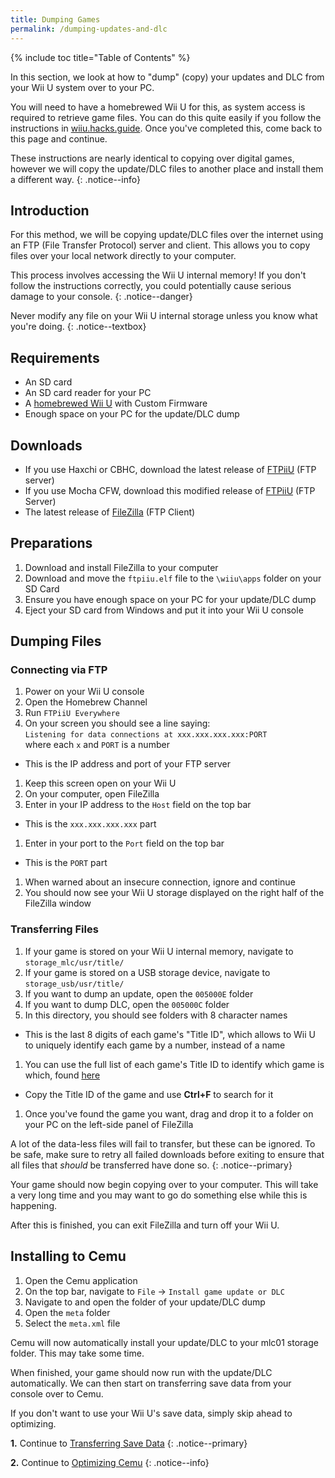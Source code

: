 ```yaml
---
title: Dumping Games
permalink: /dumping-updates-and-dlc
---
```


{% include toc title="Table of Contents" %}

In this section, we look at how to "dump" (copy) your updates and DLC from your Wii U system over to your PC.

You will need to have a homebrewed Wii U for this, as system access is required to retrieve game files. You can do this quite easily if you follow the instructions in [wiiu.hacks.guide](https://wiiu.hacks.guide/). Once you've completed this, come back to this page and continue.

These instructions are nearly identical to copying over digital games, however we will copy the update/DLC files to another place and install them a different way.
{: .notice--info}

## Introduction

For this method, we will be copying update/DLC files over the internet using an FTP (File Transfer Protocol) server and client. This allows you to copy files over your local network directly to your computer.

This process involves accessing the Wii U internal memory! If you don't follow the instructions correctly, you could potentially cause serious damage to your console.
{: .notice--danger}

Never modify any file on your Wii U internal storage unless you know what you're doing.
{: .notice--textbox}

## Requirements

- An SD card
- An SD card reader for your PC
- A [homebrewed Wii U](https://wiiu.hacks.guide/) with Custom Firmware
- Enough space on your PC for the update/DLC dump

## Downloads

- If you use Haxchi or CBHC, download the latest release of [FTPiiU](https://github.com/FIX94/ftpiiu/releases) (FTP server)
- If you use Mocha CFW, download this modified release of [FTPiiU](/assets/files/ftpiiu_everywhere.elf) (FTP Server)
- The latest release of [FileZilla](https://filezilla-project.org/download.php?show_all=1) (FTP Client)

## Preparations

1. Download and install FileZilla to your computer
1. Download and move the `ftpiiu.elf` file to the `\wiiu\apps` folder on your SD Card
1. Ensure you have enough space on your PC for your update/DLC dump
1. Eject your SD card from Windows and put it into your Wii U console

## Dumping Files

### Connecting via FTP

1. Power on your Wii U console
1. Open the Homebrew Channel
1. Run `FTPiiU Everywhere`
1. On your screen you should see a line saying:<br>
    `Listening for data connections at xxx.xxx.xxx.xxx:PORT`<br>
    where each `x` and `PORT` is a number
  - This is the IP address and port of your FTP server
1. Keep this screen open on your Wii U
1. On your computer, open FileZilla
1. Enter in your IP address to the `Host` field on the top bar
  - This is the `xxx.xxx.xxx.xxx` part
1. Enter in your port to the `Port` field on the top bar
  - This is the `PORT` part
1. When warned about an insecure connection, ignore and continue
1. You should now see your Wii U storage displayed on the right half of the FileZilla window

### Transferring Files

1. If your game is stored on your Wii U internal memory, navigate to `storage_mlc/usr/title/`
1. If your game is stored on a USB storage device, navigate to `storage_usb/usr/title/`
1. If you want to dump an update, open the `005000E` folder
1. If you want to dump DLC, open the `005000C` folder
1. In this directory, you should see folders with 8 character names
  - This is the last 8 digits of each game's "Title ID", which allows to Wii U to uniquely identify each game by a number, instead of a name
1. You can use the full list of each game's Title ID to identify which game is which, found [here](http://wiiubrew.org/wiki/Title_database#00050000:_eShop_and_disc_titles)
  - Copy the Title ID of the game and use **Ctrl+F** to search for it
1. Once you've found the game you want, drag and drop it to a folder on your PC on the left-side panel of FileZilla

A lot of the data-less files will fail to transfer, but these can be ignored. To be safe, make sure to retry all failed downloads before exiting to ensure that all files that _should_ be transferred have done so.
{: .notice--primary}

Your game should now begin copying over to your computer. This will take a very long time and you may want to go do something else while this is happening.

After this is finished, you can exit FileZilla and turn off your Wii U.

## Installing to Cemu

1. Open the Cemu application
1. On the top bar, navigate to `File` -> `Install game update or DLC`
1. Navigate to and open the folder of your update/DLC dump
1. Open the `meta` folder
1. Select the `meta.xml` file

Cemu will now automatically install your update/DLC to your mlc01 storage folder. This may take some time.

When finished, your game should now run with the update/DLC automatically. We can then start on transferring save data from your console over to Cemu.

If you don't want to use your Wii U's save data, simply skip ahead to optimizing.

**1.** Continue to [Transferring Save Data](transferring-save-data)
{: .notice--primary}

**2.** Continue to [Optimizing Cemu](optimizing-cemu)
{: .notice--info}
